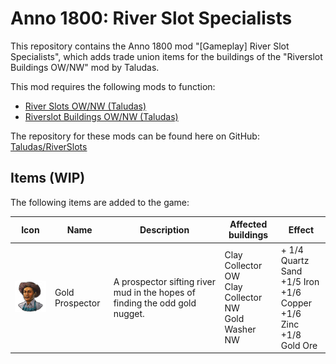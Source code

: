 # Anno 1800: River Slot Specialists

This repository contains the Anno 1800 mod "[Gameplay] River Slot Specialists", which adds trade union items for the buildings of the "Riverslot Buildings OW/NW" mod by Taludas.

This mod requires the following mods to function:

- [River Slots OW/NW (Taludas)](https://mod.io/g/anno-1800/m/riverslot-buildings-ownw)
- [Riverslot Buildings OW/NW (Taludas)](https://mod.io/g/anno-1800/m/riverslot-buildings-ownw)

The repository for these mods can be found here on GitHub: [Taludas/RiverSlots](https://github.com/Taludas/RiverSlots/)

## Items (WIP)

The following items are added to the game:

| Icon | Name | Description | Affected buildings | Effect |
|-|-|-|-|-|
| ![Gold Prospector](./data/graphics/icons/gold_prospector.png) | Gold Prospector | A prospector sifting river mud in the hopes of finding the odd gold nugget. | Clay Collector OW<br />Clay Collector NW<br />Gold Washer NW | + 1/4 Quartz Sand<br/>+1/5 Iron<br />+1/6 Copper<br />+1/6 Zinc<br />+1/8 Gold Ore |